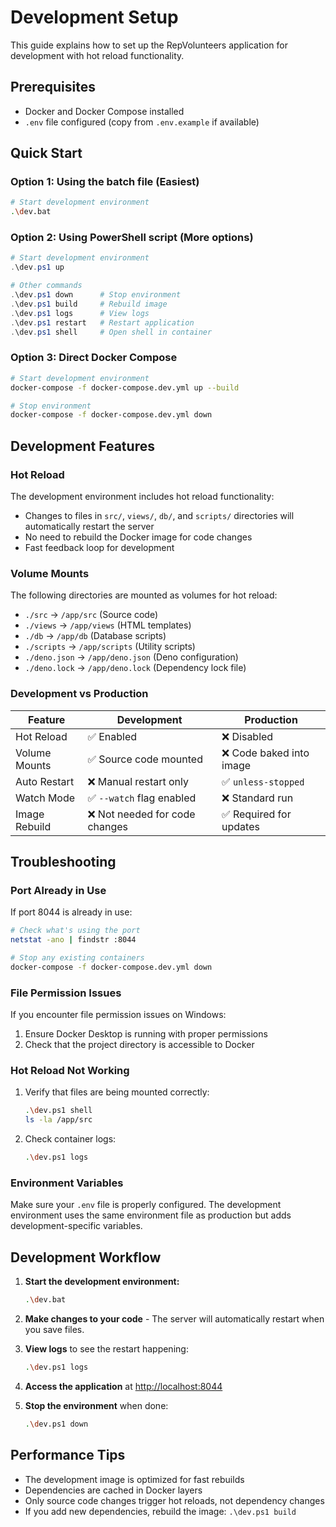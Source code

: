 # Development Setup

This guide explains how to set up the RepVolunteers application for development with hot reload functionality.

## Prerequisites

- Docker and Docker Compose installed
- `.env` file configured (copy from `.env.example` if available)

## Quick Start

### Option 1: Using the batch file (Easiest)

```bash
# Start development environment
.\dev.bat
```

### Option 2: Using PowerShell script (More options)

```powershell
# Start development environment
.\dev.ps1 up

# Other commands
.\dev.ps1 down      # Stop environment
.\dev.ps1 build     # Rebuild image
.\dev.ps1 logs      # View logs
.\dev.ps1 restart   # Restart application
.\dev.ps1 shell     # Open shell in container
```

### Option 3: Direct Docker Compose

```bash
# Start development environment
docker-compose -f docker-compose.dev.yml up --build

# Stop environment
docker-compose -f docker-compose.dev.yml down
```

## Development Features

### Hot Reload

The development environment includes hot reload functionality:

- Changes to files in `src/`, `views/`, `db/`, and `scripts/` directories will automatically restart the server
- No need to rebuild the Docker image for code changes
- Fast feedback loop for development

### Volume Mounts

The following directories are mounted as volumes for hot reload:

- `./src` → `/app/src` (Source code)
- `./views` → `/app/views` (HTML templates)
- `./db` → `/app/db` (Database scripts)
- `./scripts` → `/app/scripts` (Utility scripts)
- `./deno.json` → `/app/deno.json` (Deno configuration)
- `./deno.lock` → `/app/deno.lock` (Dependency lock file)

### Development vs Production

| Feature | Development | Production |
|---------|-------------|------------|
| Hot Reload | ✅ Enabled | ❌ Disabled |
| Volume Mounts | ✅ Source code mounted | ❌ Code baked into image |
| Auto Restart | ❌ Manual restart only | ✅ `unless-stopped` |
| Watch Mode | ✅ `--watch` flag enabled | ❌ Standard run |
| Image Rebuild | ❌ Not needed for code changes | ✅ Required for updates |

## Troubleshooting

### Port Already in Use

If port 8044 is already in use:

```bash
# Check what's using the port
netstat -ano | findstr :8044

# Stop any existing containers
docker-compose -f docker-compose.dev.yml down
```

### File Permission Issues

If you encounter file permission issues on Windows:

1. Ensure Docker Desktop is running with proper permissions
2. Check that the project directory is accessible to Docker

### Hot Reload Not Working

1. Verify that files are being mounted correctly:

   ```bash
   .\dev.ps1 shell
   ls -la /app/src
   ```

2. Check container logs:

   ```bash
   .\dev.ps1 logs
   ```

### Environment Variables

Make sure your `.env` file is properly configured. The development environment uses the same environment file as production but adds development-specific variables.

## Development Workflow

1. **Start the development environment:**

   ```bash
   .\dev.bat
   ```

2. **Make changes to your code** - The server will automatically restart when you save files.

3. **View logs** to see the restart happening:

   ```bash
   .\dev.ps1 logs
   ```

4. **Access the application** at <http://localhost:8044>

5. **Stop the environment** when done:

   ```bash
   .\dev.ps1 down
   ```

## Performance Tips

- The development image is optimized for fast rebuilds
- Dependencies are cached in Docker layers
- Only source code changes trigger hot reloads, not dependency changes
- If you add new dependencies, rebuild the image: `.\dev.ps1 build`
